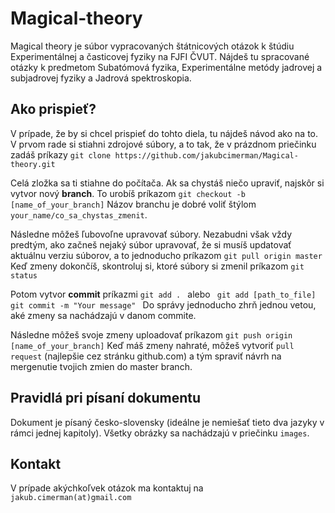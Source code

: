 # Magical-theory
Magical theory je súbor vypracovaných štátnicových otázok k štúdiu Experimentálnej a časticovej fyziky na FJFI ČVUT. Nájdeš tu spracované otázky k predmetom Subatómová fyzika, Experimentálne metódy jadrovej a subjadrovej fyziky a Jadrová spektroskopia. 

## Ako prispieť?
V prípade, že by si chcel prispieť do tohto diela, tu nájdeš návod ako na to. V prvom rade si stiahni zdrojové súbory, a to tak, že v prázdnom priečinku zadáš príkazy
```git clone https://github.com/jakubcimerman/Magical-theory.git```

Celá zložka sa ti stiahne do počítača. Ak sa chystáš niečo upraviť, najskôr si vytvor nový **branch**. To urobíš príkazom
```git checkout -b [name_of_your_branch]```
Názov branchu je dobré voliť štýlom `your_name/co_sa_chystas_zmenit`. 

Následne môžeš ľubovoľne upravovať súbory. Nezabudni však vždy predtým, ako začneš nejaký súbor upravovať, že si musíš updatovať aktuálnu verziu súborov, a to jednoducho príkazom
```git pull origin master```
Keď zmeny dokončíš, skontroluj si, ktoré súbory si zmenil príkazom
```git status```

Potom vytvor **commit** príkazmi
```git add . ``` alebo ``` git add [path_to_file]```
```git commit -m "Your message" ```
Do správy jednoducho zhrň jednou vetou, aké zmeny sa nachádzajú v danom commite. 

Následne môžeš svoje zmeny uploadovať príkazom
```git push origin [name_of_your_branch]```
Keď máš zmeny nahraté, môžeš vytvoriť `pull request` (najlepšie cez stránku github.com) a tým spraviť návrh na mergenutie tvojich zmien do master branch.

## Pravidlá pri písaní dokumentu
Dokument je písaný česko-slovensky (ideálne je nemiešať tieto dva jazyky v rámci jednej kapitoly). Všetky obrázky sa nachádzajú v priečinku `images`.

## Kontakt
V prípade akýchkoľvek otázok ma kontaktuj na `jakub.cimerman(at)gmail.com`